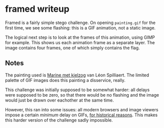 # framed writeup
Framed is a fairly simple stego challenge. On opening `painting.gif` for the first time, we see some flashing: this is a GIF animation, not a static image.

The logical next step is to look at the frames of this animation, using GIMP for example. This shows us each animation frame as a separate layer. The image contains four frames, one of which simply contains the flag.

## Notes
The painting used is [Marine met kielzog](https://www.muzee.be/nl/collectie-1/marine-met-kielzog) van Léon Spilliaert. The limited palette of GIF images does this painting a disservice, really.

This challenge was initially supposed to be somewhat harder: all delays were supposed to be zero, so that there would be no flashing and the image would just be drawn over eachother at the same time.

However, this ran into some issues: all modern browsers and image viewers impose a certain *minimum* delay on GIFs, [for historical reasons](https://www.biphelps.com/blog/The-Fastest-GIF-Does-Not-Exist). This makes this harder version of the challenge sadly impossible.
